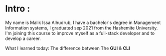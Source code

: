 <h1>Intro :</h1> <p>My name is Malik Issa Alhudrub,  I have a bachelor's degree in Management Information systems, I graduated sep 2021 from the Hashemite University. 
I'm joining this course to improve myself as a full-stack developer and to develop a career.<p/>

What I learned today:
The difference between The **GUI** & **CLI**